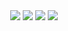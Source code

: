 

<div align="center">
  <img src="https://img.shields.io/badge/apple-000000?style=flat-square&logo=apple&logoColor=white">
  <img src="https://img.shields.io/badge/iOS-000000?style=flat-square&logo=iOS&logoColor=white">
  <img src="https://img.shields.io/badge/Xcode-147EFB?style=flat-square&logo=Xcode&logoColor=white"> 
  <img src="https://img.shields.io/badge/Swift-F05138?style=flat-square&logo=Swift&logoColor=white">
</div>





